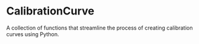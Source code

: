 # CalibrationCurve
A collection of functions that streamline the process of creating calibration curves using Python.

